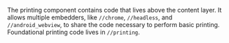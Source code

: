The printing component contains code that lives above the content layer. It
allows multiple embedders, like `//chrome`, `//headless`, and
`//android_webview`, to share the code necessary to perform basic printing.
Foundational printing code lives in `//printing`.
